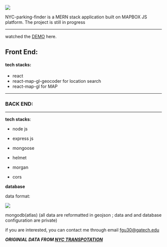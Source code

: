 



![](https://i.imgur.com/kJUHYVS.png)

NYC-parking-finder is a MERN stack application built on MAPBOX JS platform. The project is still in progress

-----

watched the [DEMO](https://youtu.be/AHHp8eB6twI) here.

## Front End:

#### tech stacks:

* react
* react-map-gl-geocoder for location search
* react-map-gl for MAP

------

### BACK END:

------

**tech stacks**:

* node js
* express js
* mongoose

* helmet
* morgan
* cors

**database**

data format:

![](https://i.imgur.com/Q5H2Xdt.png)

mongodb(atlas) (all data   are reformatted in geojson ; data and and database configuration are private)

if you are interested, you can contact me through email fgu30@gatech.edu



***ORIGINIAL DATA FROM [NYC TRANSPOTATION](https://www1.nyc.gov/html/dot/html/about/datafeeds.shtml#parking)***